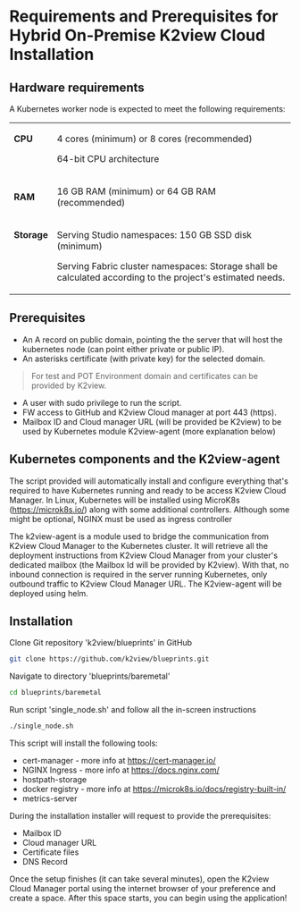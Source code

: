 # Requirements and Prerequisites for Hybrid On-Premise K2view Cloud Installation 

## Hardware requirements 
A Kubernetes worker node is expected to meet the following requirements:

<table>
<tbody>
<tr>
<td valign="top">
<p><strong>CPU</strong></p>
</td>
<td>
<p>4 cores (minimum) or 8 cores (recommended)</p>
<p>64-bit CPU architecture</p>
</td>
</tr>
<tr>
<td>
<p><strong>RAM</strong></p>
</td>
<td>
<p>16 GB RAM (minimum) or 64 GB RAM (recommended)</p>
</td>
</tr>
<tr>
<td valign="top">
<p><strong>Storage</strong></p>
</td>
<td>
<p>Serving Studio namespaces: 150 GB SSD disk (minimum)</p>
<p>Serving Fabric cluster namespaces: Storage shall be calculated according to the project's estimated needs.</p>
</td>
</tr>
</tbody>
</table>

## Prerequisites 
* An A record on public domain, pointing the the server that will host the kubernetes node (can point either private or public IP).
* An asterisks certificate (with private key) for the selected domain.

>   For test and POT Environment domain and certificates can be provided by K2view.

* A user with sudo privilege to run the script.
* FW access to GitHub and K2view Cloud manager at port 443 (https). 
* Mailbox ID and Cloud manager URL (will be provided be K2view) to be used by Kubernetes module K2view-agent (more explanation below)  

 

## Kubernetes components and the K2view-agent 

The script provided will automatically install and configure everything that's required to have Kubernetes running and ready to be access K2view Cloud Manager. In Linux, Kubernetes will be installed using MicroK8s (https://microk8s.io/) along with some additional controllers. Although some might be optional, NGINX must be used as ingress controller 

 
The k2view-agent is a module used to bridge the communication from K2view Cloud Manager to the Kubernetes cluster. It will retrieve all the deployment instructions from K2view Cloud Manager from your cluster's dedicated mailbox (the Mailbox Id will be provided by K2view). With that, no inbound connection is required in the server running Kubernetes, only outbound traffic to K2view Cloud Manager URL. The K2view-agent will be deployed using helm. 

 

 

## Installation 

Clone Git repository 'k2view/blueprints' in GitHub 

```bash
git clone https://github.com/k2view/blueprints.git
```

Navigate to directory 'blueprints/baremetal' 

```bash
cd blueprints/baremetal
```

Run script 'single_node.sh'  and follow all the in-screen instructions 

```bash
./single_node.sh
```
This script will install the following tools:
* cert-manager - more info at <a href="https://cert-manager.io/" target="_blank">https://cert-manager.io/</a>
* NGINX Ingress - more info at <a href="https://docs.nginx.com/" target="_blank">https://docs.nginx.com/</a>
* hostpath-storage
* docker registry - more info at <a href="https://microk8s.io/docs/registry-built-in" target="_blank">https://microk8s.io/docs/registry-built-in/</a>
* metrics-server

During the installation installer will request to provide the prerequisites:
* Mailbox ID
* Cloud manager URL
* Certificate files
* DNS Record

Once the setup finishes (it can take several minutes), open the K2view Cloud Manager portal using the internet browser of your preference and create a space. After this space starts, you can begin using the application! 

 

